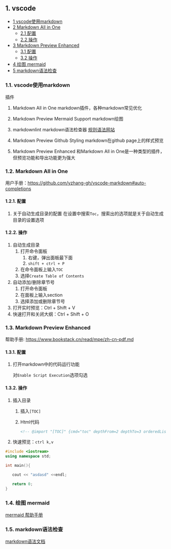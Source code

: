 ## 1. vscode

- [1 vscode使用markdown](#1-vscode使用markdown)
- [2 Markdown All in One](#2-markdown-all-in-one)
  - [2.1 配置](#21-配置)
  - [2.2 操作](#22-操作)
- [3 Markdown Preview Enhanced](#3-markdown-preview-enhanced)
  - [3.1 配置](#31-配置)
  - [3.2 操作](#32-操作)
- [4 绘图 mermaid](#4-绘图-mermaid)
- [5 markdown语法检查](#5-markdown语法检查)

### 1.1. vscode使用markdown

插件

1. Markdown All in One
	markdown插件，各种markdown常见优化

2. Markdown Preview Mermaid Support
   markdown绘图

3. markdownlint
	markdown语法检查器
	[规则语法网站](https://www.jianshu.com/p/51523a1c6fe1)

4. Markdown Preview Github Styling
   markdown在github page上的样式预览

5. Markdown Preview Enhanced
   和Markdown All in One是一种类型的插件，但预览功能和导出功能更为强大

### 1.2. Markdown All in One

用户手册：<https://github.com/yzhang-gh/vscode-markdown#auto-completions>

#### 1.2.1. 配置

1. 关于自动生成目录的配置
   在设置中搜索`Toc`，搜索出的选项就是关于自动生成目录的设置选项

#### 1.2.2. 操作

1. 自动生成目录
   1. 打开命令面板
	  1. 右键，弹出面板最下面
	  2. `shift + ctrl + P`
   2. 在命令面板上输入`TOC`
   3. 选择`Create Table of Contents`
2. 自动添加/删除章节号
   1. 打开命令面板
   2. 在面板上输入section
   3. 选择添加或删除章节号
3. 打开实时预览：Ctrl + Shift + V
4. 快速打开和关闭大纲：Ctrl + Shift + O

### 1.3. Markdown Preview Enhanced

帮助手册: <https://www.bookstack.cn/read/mpe/zh-cn-pdf.md>

#### 1.3.1. 配置

1. 打开markdown中的代码运行功能

   对`Enable Script Execution`选项勾选

#### 1.3.2. 操作

1. 插入目录
   1. 插入`[TOC]`
   2. Html代码

	  ```markdown
      <!-- @import "[TOC]" {cmd="toc" depthFrom=2 depthTo=3 orderedList=false} -->
      ```

2. 快速预览：`ctrl k,v`

```c++
#include <iostream>
using namespace std;

int main(){

   cout << "asdasd" <<endl;

   return 0;
}
```

### 1.4. 绘图 mermaid

[mermaid 帮助手册](https://mermaid.nodejs.cn/)

### 1.5. markdown语法检查

[markdown语法文档](https://github.com/DavidAnson/markdownlint/tree/main/doc)
